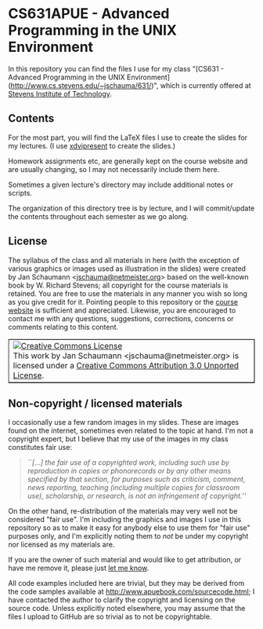 CS631APUE - Advanced Programming in the UNIX Environment
========================================================

In this repository you can find the files I use for my class "[CS631 -
Advanced Programming in the UNIX Environment]
(http://www.cs.stevens.edu/~jschauma/631/)", which is currently offered at
[Stevens Institute of Technology](http://www.cs.stevens.edu/).

Contents
--------

For the most part, you will find the LaTeX files I use to create the
slides for my lectures.  (I use
[xdvipresent](http://clip.dia.fi.upm.es/Software/xdvipresent_html/xdvipresent_2.html)
to create the slides.)

Homework assignments etc, are generally kept on the course website and are
usually changing, so I may not necessarily include them here.

Sometimes a given lecture's directory may include additional notes or
scripts.

The organization of this directory tree is by lecture, and I will
commit/update the contents throughout each semester as we go
along.

License
-------

The syllabus of the class and all materials in here (with the exception of
various graphics or images used as illustration in the slides) were
created by Jan Schaumann &lt;jschauma@netmeister.org&gt; based on the
well-known book by W. Richard Stevens; all copyright for the course
materials is retained.  You are free to use the materials in any manner
you wish so long as you give credit for it.  Pointing people to this
repository or the [course website](http://www.cs.stevens.edu/~jschauma/631/)
is sufficient and appreciated.  Likewise, you are encouraged to contact me with any
questions, suggestions, corrections, concerns or comments relating to this
content.

<div style="float: center"><table border="1" width="75%" align="center" style="float: center">
<tr><td>
<a rel="license" href="http://creativecommons.org/licenses/by/3.0/"><img
alt="Creative Commons License" style="border-width:0"
src="http://i.creativecommons.org/l/by/3.0/88x31.png" /></a><br />This
work by <span xmlns:cc="http://creativecommons.org/ns#"
property="cc:attributionName">Jan Schaumann
&lt;jschauma@netmeister.org&gt;</span> is licensed under a <a
rel="license" href="http://creativecommons.org/licenses/by/3.0/">Creative
Commons Attribution 3.0 Unported License</a>.
</td></tr>
</table></div>


Non-copyright / licensed materials
----------------------------------

I occasionally use a few random images in my slides.  These are images
found on the internet, sometimes even related to the topic at hand.  I'm
not a copyright expert, but I believe that my use of the images in my
class constitutes fair use:

<blockquote>
``<em>[...] the fair use of a copyrighted work, including such use by
reproduction in copies or phonorecords or by any other means specified by
that section, for purposes such as criticism, comment, news reporting,
teaching (including multiple copies for classroom use), scholarship, or
research, is not an infringement of copyright.</em>''
</blockquote>

On the other hand, re-distribution of the materials may very well not be
considered "fair use".  I'm including the graphics and images I use in
this repository so as to make it easy for anybody else to use them for
"fair use" purposes only, and I'm explicitly noting them to <em>not</em>
be under my copyright nor licensed as my materials are.

If you are the owner of such material and would like to get attribution,
or have me remove it, please just <a
href="mailto:jschauma@netmeister.org">let me know</a>.


All code examples included here are trivial, but they may be derived from
the code samples available at http://www.apuebook.com/sourcecode.html; I
have contacted the author to clarify the copyright and licensing on the
source code.  Unless explicitly noted elsewhere, you may assume that the
files I upload to GitHub are so trivial as to not be copyrightable.
